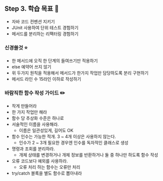 ## Step 3. 학습 목표 🎯

- 자바 코드 컨벤션 지키기
- JUnit 사용하여 단위 테스트 경험하기
- 메서드를 분리하는 리팩터링 경험하기

### 신경쓸것 ⭐️

- 한 메서드에 오직 한 단계의 들여쓰기만 적용하기
- else 예약어 쓰지 않기
- 위 두가지 원칙을 적용해서 메서드가 한가지 작업만 담당하도록 분리 구현하기
- 메서드 라인 수 15라인 이하로 작성하기

### 바람직한 함수 작성 가이드 ✏️

- 작게 만들어라
- 한 가지 작업만 해라
- 함수 당 추상화 수준은 하나로
- 서술적인 이름을 사용해라.
  - 이름은 일관성있게, 길어도 OK
- 함수 인수는 가능한 적개. 3 ~ 4개 이상은 사용하지 않는다.
  - 인수가 2 ~ 3개 필요한 경우엔 인수를 독자적인 클래스로 생성
- 명령과 조회를 분리하라. 
  - 개체 상태를 변경하거나 개체 정보를 반환하거나 둘 중 하나만 하도록 함수 작성
- 오류 코드보다 예외를 사용하라.
  - 오류 처리 하는 함수는 오류만 처리
- try/catch 블록을 별도 함수로 뽑아내라
